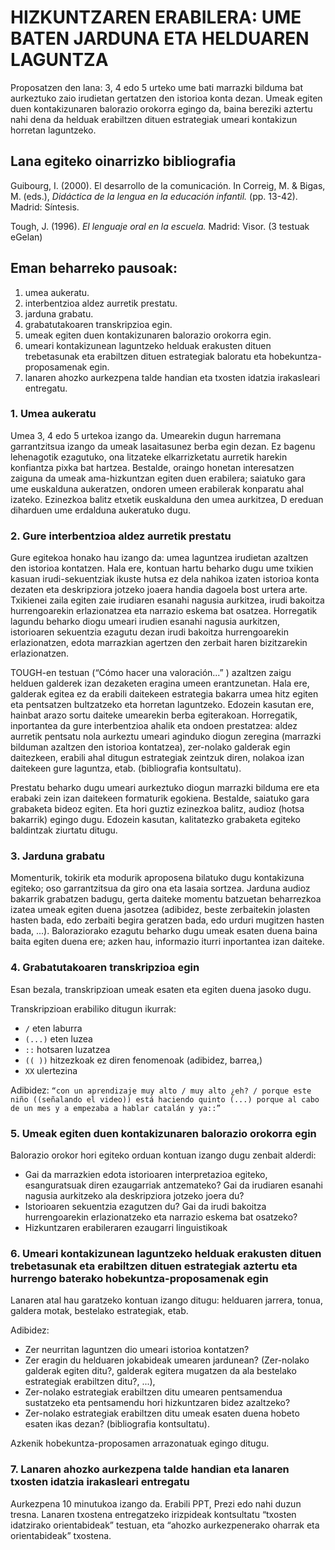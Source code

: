 #  HIZKUNTZAREN ERABILERA: UME BATEN JARDUNA ETA HELDUAREN LAGUNTZA

Proposatzen den lana: 3, 4 edo 5 urteko ume bati marrazki bilduma bat aurkeztuko zaio irudietan gertatzen den istorioa konta dezan. Umeak egiten duen kontakizunaren balorazio orokorra egingo da, baina bereziki aztertu nahi dena da helduak erabiltzen dituen estrategiak umeari kontakizun horretan laguntzeko.

## Lana egiteko oinarrizko bibliografia

Guibourg, I. (2000). El desarrollo de la comunicación. In Correig, M. & Bigas, M. (eds.), *Didáctica de la lengua en la educación infantil.* (pp. 13-42). Madrid: Síntesis.

Tough, J. (1996). *El lenguaje oral en la escuela.* Madrid: Visor. (3 testuak eGelan)

## Eman beharreko pausoak:

1. umea aukeratu.
2. interbentzioa aldez aurretik prestatu.
3. jarduna grabatu.
4. grabatutakoaren transkripzioa egin.
5. umeak egiten duen kontakizunaren balorazio orokorra egin.
6. umeari kontakizunean laguntzeko helduak erakusten dituen trebetasunak eta erabiltzen dituen estrategiak baloratu eta hobekuntza-proposamenak egin.
7. lanaren ahozko aurkezpena talde handian eta txosten idatzia irakasleari entregatu.			 					

### 1. Umea aukeratu			

Umea 3, 4 edo 5 urtekoa izango da. Umearekin dugun harremana garrantzitsua izango da umeak lasaitasunez berba egin dezan. Ez bagenu lehenagotik ezagutuko, ona litzateke elkarrizketatu aurretik harekin konfiantza pixka bat hartzea. Bestalde, oraingo honetan interesatzen zaiguna da umeak ama-hizkuntzan egiten duen erabilera; saiatuko gara ume euskalduna aukeratzen, ondoren umeen erabilerak konparatu ahal izateko. Ezinezkoa balitz etxetik euskalduna den umea aurkitzea, D ereduan diharduen ume erdalduna aukeratuko dugu.
				
### 2. Gure interbentzioa aldez aurretik prestatu

Gure egitekoa honako hau izango da: umea laguntzea irudietan azaltzen den istorioa kontatzen. Hala ere, kontuan hartu beharko dugu ume txikien kasuan irudi-sekuentziak ikuste hutsa ez dela nahikoa izaten istorioa konta dezaten eta deskripziora jotzeko joaera handia dagoela bost urtera arte. Txikienei zaila egiten zaie irudiaren esanahi nagusia aurkitzea, irudi bakoitza hurrengoarekin erlazionatzea eta narrazio eskema bat osatzea. Horregatik lagundu beharko diogu umeari irudien esanahi nagusia aurkitzen, istorioaren sekuentzia ezagutu dezan irudi bakoitza hurrengoarekin erlazionatzen, edota marrazkian agertzen den zerbait haren bizitzarekin erlazionatzen.

TOUGH-en testuan (“Cómo hacer una valoración...” ) azaltzen zaigu helduen galderek izan dezaketen eragina umeen erantzunetan. Hala ere, galderak egitea ez da erabili daitekeen estrategia bakarra umea hitz egiten eta pentsatzen bultzatzeko eta horretan laguntzeko. Edozein kasutan ere, hainbat arazo sortu daiteke umearekin berba egiterakoan. Horregatik, inportantea da gure interbentzioa ahalik eta ondoen prestatzea: aldez aurretik pentsatu nola aurkeztu umeari aginduko diogun zeregina (marrazki bilduman azaltzen den istorioa kontatzea), zer-nolako galderak egin daitezkeen, erabili ahal ditugun estrategiak zeintzuk diren, nolakoa izan daitekeen gure laguntza, etab. (bibliografia kontsultatu).					

Prestatu beharko dugu umeari aurkeztuko diogun marrazki bilduma ere eta erabaki zein izan daitekeen formaturik egokiena. Bestalde, saiatuko gara grabaketa bideoz egiten. Eta hori guztiz ezinezkoa balitz, audioz (hotsa bakarrik) egingo dugu. Edozein kasutan, kalitatezko grabaketa egiteko baldintzak ziurtatu ditugu.

### 3. Jarduna grabatu		

Momenturik, tokirik eta modurik aproposena bilatuko dugu kontakizuna egiteko; oso garrantzitsua da giro ona eta lasaia sortzea. Jarduna audioz bakarrik grabatzen badugu, gerta daiteke momentu batzuetan beharrezkoa izatea umeak egiten duena jasotzea (adibidez, beste zerbaitekin jolasten hasten bada, edo zerbaiti begira geratzen bada, edo urduri mugitzen hasten bada, ...). Baloraziorako ezagutu beharko dugu umeak esaten duena baina baita egiten duena ere; azken hau, informazio iturri inportantea izan daiteke.

### 4. Grabatutakoaren transkripzioa egin

Esan bezala, transkripzioan umeak esaten eta egiten duena jasoko dugu.				

Transkripzioan erabiliko ditugun ikurrak: 

+	`/` eten laburra
+	`(...)` eten luzea
+	`::` hotsaren luzatzea
+	`(( ))` hitzezkoak ez diren fenomenoak (adibidez, barrea,) 
+	`XX` ulertezina			

Adibidez: `“con un aprendizaje muy alto / muy alto ¿eh? / porque este niño ((señalando el video)) está haciendo quinto (...) porque al cabo de un mes y a empezaba a hablar catalán y ya::”`

### 5. Umeak egiten duen kontakizunaren balorazio orokorra egin

Balorazio orokor hori egiteko orduan kontuan izango dugu zenbait alderdi:

- Gai da marrazkien edota istorioaren interpretazioa egiteko, esanguratsuak diren ezaugarriak antzemateko? Gai da irudiaren esanahi nagusia aurkitzeko ala deskripziora jotzeko joera du?
- Istorioaren sekuentzia ezagutzen du? Gai da irudi bakoitza hurrengoarekin erlazionatzeko eta narrazio eskema bat osatzeko?
- Hizkuntzaren erabileraren ezaugarri linguistikoak

### 6. Umeari kontakizunean laguntzeko helduak erakusten dituen trebetasunak eta erabiltzen dituen estrategiak aztertu eta hurrengo baterako hobekuntza-proposamenak egin

Lanaren atal hau garatzeko kontuan izango ditugu: helduaren jarrera, tonua, galdera motak, bestelako estrategiak, etab.

Adibidez:

- Zer neurritan laguntzen dio umeari istorioa kontatzen? 
- Zer eragin du helduaren jokabideak umearen jardunean? (Zer-nolako galderak egiten ditu?, galderak egitera mugatzen da ala bestelako estrategiak erabiltzen ditu?, ...), 
- Zer-nolako estrategiak erabiltzen ditu umearen pentsamendua sustatzeko eta pentsamendu hori hizkuntzaren bidez azaltzeko?
- Zer-nolako estrategiak erabiltzen ditu umeak esaten duena hobeto esaten ikas dezan? (bibliografia kontsultatu).

Azkenik hobekuntza-proposamen arrazonatuak egingo ditugu.

### 7. Lanaren ahozko aurkezpena talde handian eta lanaren txosten idatzia irakasleari entregatu

Aurkezpena 10 minutukoa izango da. Erabili PPT, Prezi edo nahi duzun tresna. Lanaren txostena entregatzeko irizpideak kontsultatu “txosten idatzirako orientabideak” testuan, eta “ahozko aurkezpenerako oharrak eta orientabideak” txostena.